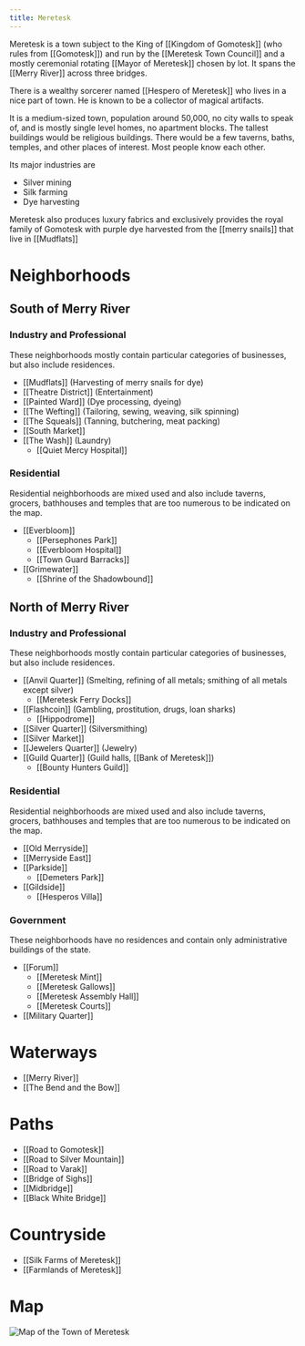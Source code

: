 ```yaml
---
title: Meretesk
---
```



Meretesk is a town subject to the King of [[Kingdom of Gomotesk]] (who rules from [[Gomotesk]]) and run by the [[Meretesk Town Council]] and a mostly ceremonial rotating [[Mayor of Meretesk]] chosen by lot. It spans the [[Merry River]] across three bridges.
  
There is a wealthy sorcerer named [[Hespero of Meretesk]] who lives in a nice part of town. He is known to be a collector of magical artifacts.

It is a medium-sized town, population around 50,000, no city walls to speak of, and is mostly single level homes, no apartment blocks. The tallest buildings would be religious buildings. There would be a few taverns, baths, temples, and other places of interest. Most people know each other.

Its major industries are
- Silver mining
- Silk farming
- Dye harvesting

Meretesk also produces luxury fabrics and exclusively provides the royal family of Gomotesk with purple dye harvested from the [[merry snails]] that live in [[Mudflats]]

# Neighborhoods
## South of Merry River
### Industry and Professional
These neighborhoods mostly contain particular categories of businesses, but also include residences. 

- [[Mudflats]] (Harvesting of merry snails for dye)
- [[Theatre District]] (Entertainment)
- [[Painted Ward]] (Dye processing, dyeing)
- [[The Wefting]] (Tailoring, sewing, weaving, silk spinning)
- [[The Squeals]] (Tanning, butchering, meat packing)
- [[South Market]]
- [[The Wash]] (Laundry)
   - [[Quiet Mercy Hospital]]

### Residential 
Residential neighborhoods are mixed used and also include taverns, grocers, bathhouses and temples that are too numerous to be indicated on the map.
- [[Everbloom]]
   - [[Persephones Park]]
   - [[Everbloom Hospital]]
   - [[Town Guard Barracks]]
- [[Grimewater]]
   - [[Shrine of the Shadowbound]]

## North of Merry River
### Industry and Professional
These neighborhoods mostly contain particular categories of businesses, but also include residences. 

- [[Anvil Quarter]] (Smelting, refining of all metals; smithing of all metals except silver)
   - [[Meretesk Ferry Docks]]
- [[Flashcoin]] (Gambling, prostitution, drugs, loan sharks)
   - [[Hippodrome]]
- [[Silver Quarter]] (Silversmithing)
- [[Silver Market]] 
- [[Jewelers Quarter]] (Jewelry)
- [[Guild Quarter]] (Guild halls, [[Bank of Meretesk]])
   - [[Bounty Hunters Guild]]


### Residential 
Residential neighborhoods are mixed used and also include taverns, grocers, bathhouses and temples that are too numerous to be indicated on the map.
- [[Old Merryside]]
- [[Merryside East]]
- [[Parkside]]
   - [[Demeters Park]]
- [[Gildside]]
   - [[Hesperos Villa]]

### Government 
These neighborhoods have no residences and contain only administrative buildings of the state. 
- [[Forum]]
   - [[Meretesk Mint]]
   - [[Meretesk Gallows]]
   - [[Meretesk Assembly Hall]]
   - [[Meretesk Courts]]
- [[Military Quarter]]

# Waterways
- [[Merry River]]
- [[The Bend and the Bow]]

# Paths
- [[Road to Gomotesk]]
- [[Road to Silver Mountain]]
- [[Road to Varak]]
- [[Bridge of Sighs]]
- [[Midbridge]]
- [[Black White Bridge]]

# Countryside
- [[Silk Farms of Meretesk]]
- [[Farmlands of Meretesk]]

# Map
![Map of the Town of Meretesk](/assets/meretesk.png)
